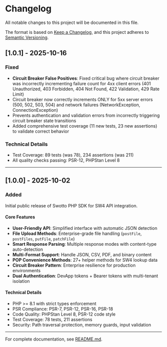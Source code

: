 # Changelog

All notable changes to this project will be documented in this file.

The format is based on [Keep a Changelog](https://keepachangelog.com/en/1.0.0/),
and this project adheres to [Semantic Versioning](https://semver.org/spec/v2.0.0.html).

## [1.0.1] - 2025-10-16

### Fixed

- **Circuit Breaker False Positives**: Fixed critical bug where circuit breaker was incorrectly incrementing failure count for 4xx client errors (401 Unauthorized, 403 Forbidden, 404 Not Found, 422 Validation, 429 Rate Limit)
- Circuit breaker now correctly increments ONLY for 5xx server errors (500, 502, 503, 504) and network failures (NetworkException, ConnectionException)
- Prevents authentication and validation errors from incorrectly triggering circuit breaker state transitions
- Added comprehensive test coverage (11 new tests, 23 new assertions) to validate correct behavior

### Technical Details

- Test Coverage: 89 tests (was 78), 234 assertions (was 211)
- All quality checks passing: PSR-12, PHPStan Level 8

---

## [1.0.0] - 2025-10-02

### Added

Initial public release of Swotto PHP SDK for SW4 API integration.

#### Core Features
- **User-Friendly API**: Simplified interface with automatic JSON detection
- **File Upload Methods**: Enterprise-grade file handling (`postFile`, `postFiles`, `putFile`, `patchFile`)
- **Smart Response Parsing**: Multiple response modes with content-type auto-detection
- **Multi-Format Support**: Handle JSON, CSV, PDF, and binary content
- **POP Convenience Methods**: 27+ helper methods for SW4 lookup data
- **Circuit Breaker Pattern**: Enterprise resilience for production environments
- **Dual Authentication**: DevApp tokens + Bearer tokens with multi-tenant isolation

#### Technical Details
- PHP >= 8.1 with strict types enforcement
- PSR Compliance: PSR-7, PSR-12, PSR-16, PSR-18
- Code Quality: PHPStan Level 8, PSR-12 code style
- Test Coverage: 78 tests, 211 assertions
- Security: Path traversal protection, memory guards, input validation

---

For complete documentation, see [README.md](README.md).
